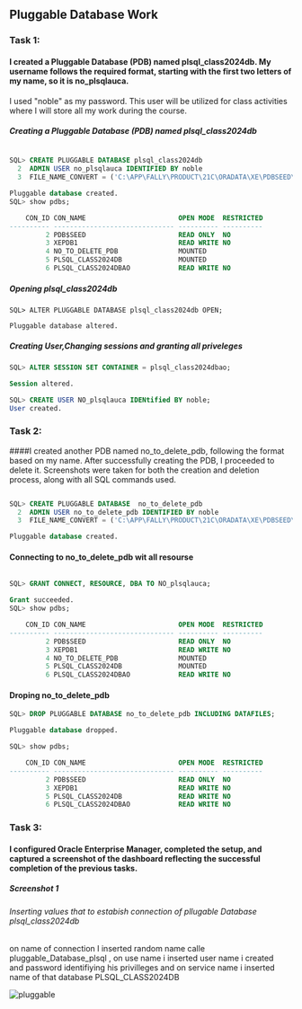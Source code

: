 ## Pluggable Database Work
### Task 1: 
#### I created a Pluggable Database (PDB) named plsql_class2024db. My username follows the required format, starting with the first two letters of my name, so it is no_plsqlauca.
I used "noble" as my password. This user will be utilized for class activities where I will store all my work during the course.

##### Creating a Pluggable Database (PDB) named plsql_class2024db

```sql

SQL> CREATE PLUGGABLE DATABASE plsql_class2024db
  2  ADMIN USER no_plsqlauca IDENTIFIED BY noble
  3  FILE_NAME_CONVERT = ('C:\APP\FALLY\PRODUCT\21C\ORADATA\XE\PDBSEED\', 'C:\APP\FALLY\PRODUCT\21C\ORADATA\XE\plsql_class2024db\');

Pluggable database created.
SQL> show pdbs;

    CON_ID CON_NAME                       OPEN MODE  RESTRICTED
---------- ------------------------------ ---------- ----------
         2 PDB$SEED                       READ ONLY  NO
         3 XEPDB1                         READ WRITE NO
         4 NO_TO_DELETE_PDB               MOUNTED
         5 PLSQL_CLASS2024DB              MOUNTED
         6 PLSQL_CLASS2024DBAO            READ WRITE NO
```
##### Opening plsql_class2024db

```
SQL> ALTER PLUGGABLE DATABASE plsql_class2024db OPEN;

Pluggable database altered.
```
##### Creating User,Changing sessions and  granting all priveleges  
```sql
SQL> ALTER SESSION SET CONTAINER = plsql_class2024dbao;

Session altered.

SQL> CREATE USER NO_plsqlauca IDENtified BY noble;
User created.
```
### Task 2: 
####I created another PDB named no_to_delete_pdb, following the format based on my name. After successfully creating the PDB, I proceeded to delete it. Screenshots were taken for both the creation and deletion process, along with all SQL commands used.
```sql

SQL> CREATE PLUGGABLE DATABASE  no_to_delete_pdb
  2  ADMIN USER no_to_delete_pdb IDENTIFIED BY noble
  3  FILE_NAME_CONVERT = ('C:\APP\FALLY\PRODUCT\21C\ORADATA\XE\PDBSEED\', 'C:\APP\FALLY\PRODUCT\21C\ORADATA\XE\no_to_delete_pdb\');

Pluggable database created.
```
#### Connecting to no_to_delete_pdb wit all resourse
```sql

SQL> GRANT CONNECT, RESOURCE, DBA TO NO_plsqlauca;

Grant succeeded.
SQL> show pdbs;

    CON_ID CON_NAME                       OPEN MODE  RESTRICTED
---------- ------------------------------ ---------- ----------
         2 PDB$SEED                       READ ONLY  NO
         3 XEPDB1                         READ WRITE NO
         4 NO_TO_DELETE_PDB               MOUNTED
         5 PLSQL_CLASS2024DB              MOUNTED
         6 PLSQL_CLASS2024DBAO            READ WRITE NO
```
#### Droping no_to_delete_pdb
```sql
SQL> DROP PLUGGABLE DATABASE no_to_delete_pdb INCLUDING DATAFILES;

Pluggable database dropped.

SQL> show pdbs;

    CON_ID CON_NAME                       OPEN MODE  RESTRICTED
---------- ------------------------------ ---------- ----------
         2 PDB$SEED                       READ ONLY  NO
         3 XEPDB1                         READ WRITE NO
         5 PLSQL_CLASS2024DB              READ WRITE NO
         6 PLSQL_CLASS2024DBAO            READ WRITE NO
```

### Task 3: 

#### I configured Oracle Enterprise Manager, completed the setup, and captured a screenshot of the dashboard reflecting the successful completion of the previous tasks.

##### Screenshot 1

###### Inserting values that to  estabish connection of pllugable Database plsql_class2024db
on name of connection I inserted random name calle pluggable_Database_plsql , on use name i inserted user name i created  
and password identifiying his privilleges and on service name i inserted name of that database PLSQL_CLASS2024DB

![pluggable](https://github.com/user-attachments/assets/7e478cfc-a7b3-451e-98be-dcfc0238efe5)












```
